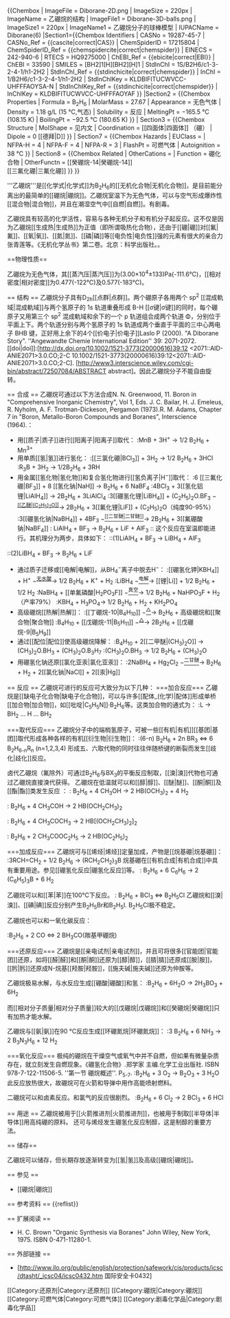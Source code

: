 {{Chembox
|   ImageFile = Diborane-2D.png
|   ImageSize = 220px
|   ImageName = 乙硼烷的结构
|   ImageFile1 = Diborane-3D-balls.png
|   ImageSize1 = 220px
|   ImageName1 = 乙硼烷分子的球棒模型
|   IUPACName = Diborane(6)
|Section1={{Chembox Identifiers
| CASNo = 19287-45-7
| CASNo_Ref = {{cascite|correct|CAS}}
| ChemSpiderID = 17215804
| ChemSpiderID_Ref = {{chemspidercite|correct|chemspider}}
| EINECS = 242-940-6
| RTECS = HQ9275000
| ChEBI_Ref = {{ebicite|correct|EBI}}
| ChEBI = 33590
| SMILES = [BH2]1[H][BH2][H]1
| StdInChI = 1S/B2H6/c1-3-2-4-1/h1-2H2
| StdInChI_Ref = {{stdinchicite|correct|chemspider}}
| InChI = 1/B2H6/c1-3-2-4-1/h1-2H2
| StdInChIKey = KLDBIFITUCWVCC-UHFFFAOYSA-N
| StdInChIKey_Ref = {{stdinchicite|correct|chemspider}}
| InChIKey = KLDBIFITUCWVCC-UHFFFAOYAF
}}
|Section2 = {{Chembox Properties
|   Formula = B<sub>2</sub>H<sub>6</sub>
|   MolarMass = 27.67 
|   Appearance = 无色气体
|   Density = 1.18 g/L (15 °C,气态)
|   Solubility = 反应
|   MeltingPt = −165.5 °C <ref name=bh_compound_2 /> (108.15 K)
|   BoilingPt = −92.5 °C (180.65 K)
  }}
| Section3 = {{Chembox Structure
|   MolShape = 见内文
|   Coordination = [[四面体|四面体]] （硼）
|   Dipole = 0 [[德拜|D]]
  }}
| Section7 = {{Chembox Hazards
|   EUClass = 
|   NFPA-H = 4
|   NFPA-F = 4
|   NFPA-R = 3
|   FlashPt = 可燃气体
|   Autoignition = 38 °C
  }}
| Section8 = {{Chembox Related
|   OtherCations = 
|   Function = 硼化合物
|   OtherFunctn = [[癸硼烷-14|癸硼烷-14]]<br />[[三氟化硼|三氟化硼]]
  }}
}}

'''乙硼烷'''是[[化学式|化学式]]为B<sub>2</sub>H<sub>6</sub>的[[无机化合物|无机化合物]]，是目前能分离出的最简单的[[硼烷|硼烷]]。乙硼烷室温下为无色气体，可以与空气形成爆炸性[[混合物|混合物]]，并且在潮湿空气中[[自燃|自燃]]。有剧毒。

乙硼烷具有较高的化学活性，容易与各种无机分子和有机分子起反应。这不仅是因为乙硼烷[[生成热|生成热]]为正值（即所谓吸热化合物），还由于[[硼|硼]]对[[氟|氟]]、[[氧|氧]]、[[氮|氮]]、[[磷|磷]]等[[电负性|电负性]]强的元素有很大的亲合力<ref name="无机化学丛书">张青莲等。《无机化学丛书》第二卷。北京：科学出版社。</ref>。


==物理性质==

乙硼烷为无色气体，其[[蒸汽压|蒸汽压]]为(3.00×10<sup>4</sup>±133)Pa(-111.6℃)，[[相对密度|相对密度]]为0.477(-122℃)及0.577(-183℃)。

== 结构 ==
乙硼烷分子具有D<sub>2h</sub>[[点群|点群]]。两个硼原子各用两个 sp<sup>2</sup> [[混成軌域|混成軌域]]与两个氢原子的 1s 轨道重叠形成 B-H [[σ键|σ键]]的同时，每个硼原子又用第三个 sp<sup>2</sup> 混成軌域和余下的一个 p 轨道组合成两个轨道 Φ，分别位于平面上下。两个轨道分别与两个氢原子的 1s 轨道成两个垂直于平面的三中心两电子 BHB 键，正好用上余下的4个[[价电子|价电子]]<ref>Laslo P (2000). "A Diborane Story". ''Angewandte Chemie International Edition'' 39: 2071-2072. [[doi|doi]]:[http://dx.doi.org/10.1002/1521-3773(20000616)39:12 <2071::AID-ANIE2071>3.0.CO;2-C 10.1002/1521-3773(20000616)39:12<2071::AID-ANIE2071>3.0.CO;2-C].  [http://www3.interscience.wiley.com/cgi-bin/abstract/72507084/ABSTRACT abstract]</ref>。因此乙硼烷分子不能自由旋转。

== 合成 ==
乙硼烷可通过以下方法合成<ref name="Greenwood">N. N. Greenwood, 11. Boron in "Comprehensive Inorganic Chemistry", Vol 1, Eds. J. C. Bailar, H. J. Emeleus, R. Nyholm, A. F. Trotman-Dickeson, Pergamon (1973).</ref><ref name="Adams">R. M. Adams, Chapter 7 in "Boron, Metallo-Boron Compounds and Boranes", Interscience (1964).</ref>：
* 用[[质子|质子]]进行[[阳离子|阳离子]]取代：
:MnB + 3H<sup>+</sup> → 1/2 B<sub>2</sub>H<sub>6</sub> + Mn<sup>3+</sup>
* 用单质[[氢|氢]]进行氢化：
:[[三氯化硼|BCl<sub>3</sub>]] + 3H<sub>2</sub> → 1/2 B<sub>2</sub>H<sub>6</sub> + 3HCl
:R<sub>3</sub>B + 3H<sub>2</sub> → 1/2B<sub>2</sub>H<sub>6</sub> + 3RH
* 用金属[[氢化物|氢化物]]和复合氢化物进行[[氢负离子|H<sup>−</sup>]]取代：
:6 [[三氟化硼|BF<sub>3</sub>]] + 8 [[氢化钠|NaH]] → B<sub>2</sub>H<sub>6</sub> + 6 NaBF<sub>4</sub>
:4BCl<sub>3</sub> + 3[[氢化铝锂|LiAlH<sub>4</sub>]] → 2B<sub>2</sub>H<sub>6</sub> + 3LiAlCl<sub>4</sub>
:3[[硼氢化锂|LiBH<sub>4</sub>]] + (C<sub>2</sub>H<sub>5</sub>)<sub>2</sub>O.BF<sub>3</sub> −<sup><u>[[乙醚|(C<sub>2</sub>H<sub>5</sub>)<sub>2</sub>O]]</u></sup>→ 2B<sub>2</sub>H<sub>6</sub> + 3[[氟化锂|LiF]] + (C<sub>2</sub>H<sub>5</sub>)<sub>2</sub>O（纯度90-95%）
:3[[硼氢化钠|NaBH<sub>4</sub>]] + 4BF<sub>3</sub> −<u><sup>[[二甘醚|二甘醚]]</sup></u>→ 2B<sub>2</sub>H<sub>6</sub> + 3[[氟硼酸钠|NaBF<sub>4</sub>]]
: LiAlH<sub>4</sub> + BF<sub>3</sub> → B<sub>2</sub>H<sub>6</sub> + LiF + AlF<sub>3</sub>
:: 这个反应在室温即能进行。其机理分为两步，具体如下：
::(1)LiAlH<sub>4</sub> + BF<sub>3</sub> → LiBH<sub>4</sub> + AlF<sub>3</sub>

::(2)LiBH<sub>4</sub> + BF<sub>3</sub> → B<sub>2</sub>H<sub>6</sub> + LiF
* 通过质子迁移或[[电解|电解]]，从BH<sub>4</sub><sup>−</sup>离子中脱去H<sup>−</sup>：
:[[硼氢化钾|KBH<sub>4</sub>]] + H<sup>+</sup> −<sup><u>无水酸</u></sup>→ 1/2 B<sub>2</sub>H<sub>6</sub> + K<sup>+</sup> + H<sub>2</sub>
:LiBH<sub>4</sub> −<u><sup>电解</sup></u>→ [[锂|Li]] + 1/2 B<sub>2</sub>H<sub>6</sub> + 1/2 H<sub>2</sub>
:NaBH<sub>4</sub> + [[单氟磷酸|H<sub>2</sub>PO<sub>3</sub>F]] −<u><sup>真空</sup></u>→ 1/2 B<sub>2</sub>H<sub>6</sub> + NaHPO<sub>3</sub>F + H<sub>2</sub>（产率79%）
:KBH<sub>4</sub> + H<sub>3</sub>PO<sub>4</sub>→ 1/2 B<sub>2</sub>H<sub>6</sub> + H<sub>2</sub> + KH<sub>2</sub>PO<sub>4</sub>
* 高级硼烷[[热解|热解]]：
:[[丁硼烷-10|B<sub>4</sub>H<sub>10</sub>]]  −<u><sup>△</sup></u>→ B<sub>2</sub>H<sub>6</sub> + 高级硼烷和[[聚合物|聚合物]]
:B<sub>4</sub>H<sub>10</sub> + [[戊硼烷-11|B<sub>5</sub>H<sub>11</sub>]] −<sup><u>△</u></sup>→ 2B<sub>2</sub>H<sub>6</sub> + [[戊硼烷-9|B<sub>5</sub>H<sub>9</sub>]]
* 通过[[配位|配位]]使高级硼烷降解：
:B<sub>4</sub>H<sub>10</sub> + 2[[二甲醚|(CH<sub>3</sub>)<sub>2</sub>O]] → (CH<sub>3</sub>)<sub>2</sub>O.BH<sub>3</sub> + (CH<sub>3</sub>)<sub>2</sub>O.B<sub>3</sub>H<sub>7</sub>
:(CH<sub>3</sub>)<sub>2</sub>O.BH<sub>3</sub> → 1/2 B<sub>2</sub>H<sub>6</sub> + (CH<sub>3</sub>)<sub>2</sub>O
* 用硼氢化钠还原[[氯化亚汞|氯化亚汞]]：
:2NaBH<sub>4</sub> + Hg<sub>2</sub>Cl<sub>2</sub> −<u><sup>二甘醚</sup></u>→ B<sub>2</sub>H<sub>6</sub> + H<sub>2</sub> + 2[[氯化钠|NaCl]] + 2[[汞|Hg]]

== 反应 ==
乙硼烷可进行的反应可大致分为以下几种<ref name="Greenwood"/><ref name="Adams"/>：
===加合反应===
乙硼烷是[[缺电子化合物|缺电子化合物]]，可以与许多[[配体_(化学)|配体]]形成单桥[[加合物|加合物]]，如[[吡啶|C<sub>5</sub>H<sub>5</sub>N]]·B<sub>2</sub>H<sub>6</sub>等。这类加合物的通式为：
:L → BH<sub>2</sub> … H … BH<sub>2</sub>

===取代反应===
乙硼烷分子中的端梢氢原子，可被一些[[有机|有机]][[基团|基团]]取代形成各种各样的有机[[衍生物|衍生物]]：
:(6-n) B<sub>2</sub>H<sub>6</sub> + 2n BR<sub>3</sub> ⇔ 6 B<sub>2</sub>H<sub>6-n</sub>R<sub>n</sub> (n=1,2,3,4)
形成五、六取代物的同时往往伴随桥键的断裂而发生[[歧化|歧化]]反应。

卤代乙硼烷（氟除外）可通过B<sub>2</sub>H<sub>6</sub>与BX<sub>3</sub>的平衡反应制取，[[溴|溴]]代物也可通过乙硼烷直接溴代获得。
乙硼烷在低温就可以和[[醇|醇]]、[[醚|醚]]、[[酮|酮]]及[[酯|酯]]类发生反应<ref name=bh_compound_2 /> ：
: B<sub>2</sub>H<sub>6</sub> + 4 CH<sub>3</sub>OH → 2 HB(OCH<sub>3</sub>)<sub>2</sub> + 4 H<sub>2</sub>

: B<sub>2</sub>H<sub>6</sub> + 4 CH<sub>3</sub>COH → 2 HB(OCH<sub>2</sub>CH<sub>3</sub>)<sub>2</sub>

: B<sub>2</sub>H<sub>6</sub> + 4 CH<sub>3</sub>COCH<sub>3</sub> → 2 HB[(OCH<sub>2</sub>CH<sub>3</sub>)<sub>2</sub>]<sub>2</sub>

: B<sub>2</sub>H<sub>6</sub> + 2 CH<sub>3</sub>COOC<sub>2</sub>H<sub>5</sub> → 2 HB(OC<sub>2</sub>H<sub>5</sub>)<sub>2</sub>

===加成反应===
乙硼烷可与[[烯烃|烯烃]]定量加成，产物是[[烷基硼|烷基硼]]：
:3RCH=CH<sub>2</sub> + 1/2 B<sub>2</sub>H<sub>6</sub> → (RCH<sub>2</sub>CH<sub>2</sub>)<sub>3</sub>B
烷基硼在[[有机合成|有机合成]]中具有重要用途。参见[[硼氢化反应|硼氢化反应]]等。
: B<sub>2</sub>H<sub>6</sub> + 6 C<sub>6</sub>H<sub>6</sub> → 2 (C<sub>6</sub>H<sub>5</sub>)<sub>3</sub>B + 6 H<sub>2</sub>

乙硼烷可以和[[苯|苯]]在100℃下反应。
: B<sub>2</sub>H<sub>6</sub> + BCl<sub>3</sub> ⇔ B<sub>2</sub>H<sub>5</sub>Cl
乙硼烷和[[溴|溴]]、[[碘|碘]]反应分别产生B<sub>2</sub>H<sub>5</sub>Br和B<sub>2</sub>H<sub>5</sub>I. B<sub>2</sub>H<sub>5</sub>Cl极不稳定。 <ref name=bh_compound_2 />

乙硼烷也可以和一氧化碳反应：

:B<sub>2</sub>H<sub>6</sub> + 2 CO ⇔ 2 BH<sub>3</sub>CO(羰基甲硼烷)

===还原反应===
乙硼烷是[[亲电试剂|亲电试剂]]，并且可将很多[[官能团|官能团]]还原，如将[[醛|醛]]和[[酮|酮]]还原为[[醇|醇]]，[[腈|腈]]还原成[[胺|胺]]，[[肟|肟]]还原成N-烷基[[羟胺|羟胺]]，[[施夫碱|施夫碱]]还原为仲胺等。

乙硼烷极易水解，与水反应生成[[硼酸|硼酸]]和氢：
:B<sub>2</sub>H<sub>6</sub> + 6H<sub>2</sub>O → 2H<sub>3</sub>BO<sub>3</sub> + 6H<sub>2</sub>

而[[相对分子质量|相对分子质量]]较大的[[戊硼烷|戊硼烷]]和[[癸硼烷|癸硼烷]]只有加热才能水解。 <ref name=bh_compound_2 /> 

乙硼烷与[[氨|氨]]在90 °C反应生成[[环硼氮烷|环硼氮烷]]：
:3 B<sub>2</sub>H<sub>6</sub> + 6 NH<sub>3</sub> → 2 B<sub>3</sub>N<sub>3</sub>H<sub>6</sub> + 12 H<sub>2</sub>

===氧化反应===
极纯的硼烷在干燥空气或氧气中并不自燃，但如果有微量杂质存在，就立刻发生自燃现象。<ref name=bh_compound_2>《硼氢化合物》.郑学家 主编.化学工业出版社. ISBN 978-7-122-11506-5. ''第一节 硼烷概述''. P<sub>5-7</sub>.</ref>
:B<sub>2</sub>H<sub>6</sub> + 3 O<sub>2</sub> → B<sub>2</sub>O<sub>3</sub> + 3 H<sub>2</sub>O
此反应放热很大，故硼烷可在火箭和导弹中用作高能喷射燃料。

二硼烷可以和卤素反应。和氯气的反应很剧烈。<ref name=bh_compound_2 />
:B<sub>2</sub>H<sub>6</sub> + 6 Cl<sub>2</sub> → 2 BCl<sub>3</sub> + 6 HCl

== 用途 ==
乙硼烷被用于[[火箭推进剂|火箭推进剂]]，也被用于制取[[半导体|半导体]]用高纯硼的原料。
还可与烯烃发生硼氢化反应制醇，这是制醇的重要方法。


== 储存==

乙硼烷可以储存，但长期存放逐渐转变为[[氢|氢]]及高级[[硼烷|硼烷]]。<ref name=bh_compound_2 /> 

== 参见 ==
* [[硼烷|硼烷]]

== 参考资料 ==
{{reflist}}

== 扩展阅读 ==
* H. C. Brown "Organic Synthesis via Boranes" John Wiley, New York, 1975. ISBN 0-471-11280-1.

== 外部链接 ==
* [http://www.ilo.org/public/english/protection/safework/cis/products/icsc/dtasht/_icsc04/icsc0432.htm 国际安全卡0432]

[[Category:还原剂|Category:还原剂]]
[[Category:硼烷|Category:硼烷]]
[[Category:可燃气体|Category:可燃气体]]
[[Category:剧毒化学品|Category:剧毒化学品]]